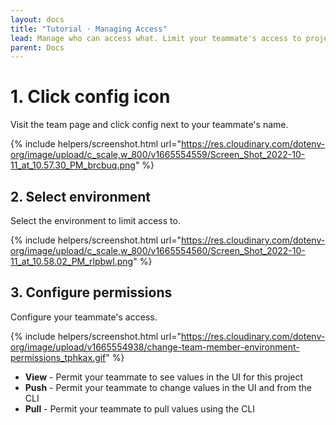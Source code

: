 ```yaml
---
layout: docs
title: "Tutorial ⋅ Managing Access"
lead: Manage who can access what. Limit your teammate's access to projects and environments.
parent: Docs
---
```


# 1. Click config icon

Visit the team page and click config next to your teammate's name.

{% include helpers/screenshot.html url="https://res.cloudinary.com/dotenv-org/image/upload/c_scale,w_800/v1665554559/Screen_Shot_2022-10-11_at_10.57.30_PM_brcbuq.png" %}

## 2. Select environment

Select the environment to limit access to.

{% include helpers/screenshot.html url="https://res.cloudinary.com/dotenv-org/image/upload/c_scale,w_800/v1665554560/Screen_Shot_2022-10-11_at_10.58.02_PM_rlpbwl.png" %}

## 3. Configure permissions

Configure your teammate's access.

{% include helpers/screenshot.html url="https://res.cloudinary.com/dotenv-org/image/upload/v1665554938/change-team-member-environment-permissions_tphkax.gif" %}

* **View** - Permit your teammate to see values in the UI for this project
* **Push** - Permit your teammate to change values in the UI and from the CLI
* **Pull** - Permit your teammate to pull values using the CLI
